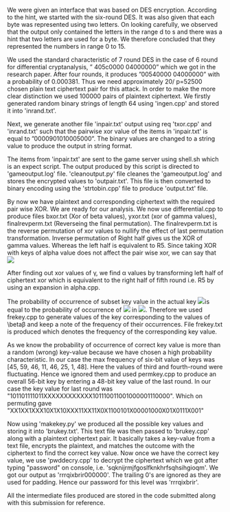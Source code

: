 We were given an interface that was based on DES encryption. According to the hint, we started with the six-round DES. It was also given that each byte was represented using two letters. On looking carefully, we observed that the output only contained the letters in the
range d to s and there was a hint that two letters are used for a byte. We therefore concluded that they represented the numbers in range 0 to 15.

We used the standard characteristic of 7 round DES in the case of 6 round for differential cryptanalysis, ” 405c0000 04000000” which we got in the research paper. After four rounds, it produces ”00540000 04000000” with a probability of
0.000381. Thus we need approximately 20/ p=52500 chosen plain text ciphertext pair for this attack. In order to make the more clear distinction we used 100000 pairs of plaintext ciphertext. We firstly generated random binary strings of length 64 using 'ingen.cpp' and stored it into 'inrand.txt'. 

Next, we generate another file 'inpair.txt' output using req 'txor.cpp' and 'inrand.txt' such that the pairwise xor value of the items in 'inpair.txt' is equal to ”0000901010005000”. The binary values are changed to a string value to produce the output in string format.

The items from 'inpair.txt' are sent to the game server using shell.sh which is an expect
script. The output produced by this script is directed to 'gameoutput.log' file. 'cleanoutput.py' file cleanes the 'gameoutput.log' and stores the encrypted values to 'outpair.txt'. This file is then converted to binary encoding using the 'strtobin.cpp' file to produce 'output.txt' file.

By now we have plaintext and corresponding ciphertext with the required pair wise XOR. We are ready for our analysis. We now use differential.cpp to produce files bxor.txt (Xor of beta values), yxor.txt (xor of gamma values), finalrevperm.txt (Reverseing the final permutation). The finalrevperm.txt is the reverse permutation of xor values to nullify the effect of last permutation transformation. Inverse permutation of Right half gives us the XOR of gamma values. Whereas the left half is equivalent to R5. Since taking XOR with keys of alpha value does not affect the pair wise xor, we can say that
<img src="https://render.githubusercontent.com/render/math?math=\alpha_1 \oplus \alpha_2 = \beta_1 \oplus \beta_2">

After finding out xor values of γ, we find α values by transforming left half of ciphertext xor which is equivalent to the right half of fifth round i.e. R5 by using an expansion in alpha.cpp.

The probability of occurrence of subset key value in the actual key <img src="https://render.githubusercontent.com/render/math?math=K_{6,i}">is equal to the probability of occurrence of <img src="https://render.githubusercontent.com/render/math?math=(\beta,\beta')"> in <img src="https://render.githubusercontent.com/render/math?math=X_i">. Therefore we used frekey.cpp to generate values of the key corresponding to the values of \betaβ and keep a note of the frequency of their occurrences. File frekey.txt is produced which denotes the frequency of the corresponding key value.

As we know the probability of occurrence of correct key value is more than a random (wrong) key-value because we have chosen a high probability characteristic. In our case the max frequency of six-bit value of keys was [45, 59, 46, 11, 46, 25, 1, 48]. Here the values of third and fourth-round were fluctuating. Hence we ignored them and used permkey.cpp to produce an overall 56-bit key by entering a 48-bit key value of the last round. In our case the key value for last round was "101101111011XXXXXXXXXXXX101110011001000001110000". Which on permuting gave  "XX1XX1XXX10X1X10XXX11XX11X0X1100101X00001000X01X0111X001"

Now using 'makekey.py' we produced all the possible key values and storing it into 'brukey.txt'. This text file was then passed to 'brukey.cpp' along with a plaintext ciphertext pair. It basically takes a key-value from a text file, encrypts the plaintext, and matches the outcome with the ciphertext to find the correct key value. Now once we have the correct key value, we use 'pwddecry.cpp' to decrypt the ciphertext which we got after typing "password" on console, i.e. 'sqknijrmjfgoslfknkhrfsqhsihgioqm'. We got our output as 'rrrqixbrir000000'. The trailing 0's are ignored as they are used for padding. Hence our password for this level was 'rrrqixbrir'.

All the intermediate files produced are stored in the code submitted along with this submission for reference.
